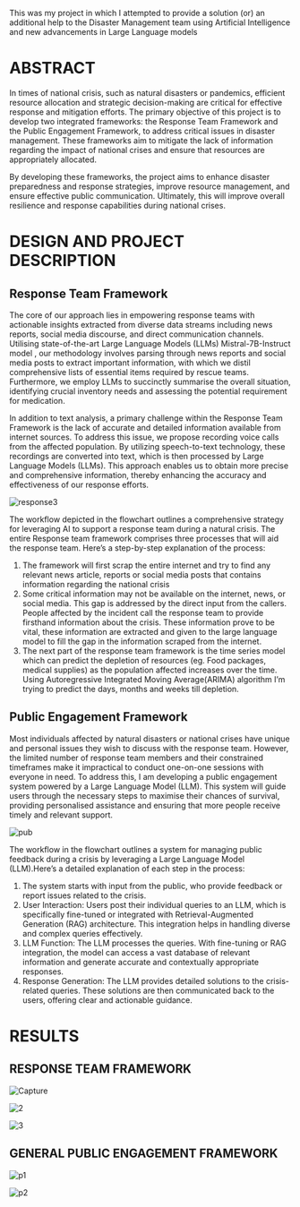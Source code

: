 This was my project in which I attempted to provide a solution (or) an additional help to the Disaster Management team using Artificial Intelligence and new advancements in Large Language models

# ABSTRACT 

In times of national crisis, such as natural disasters or pandemics, efficient resource allocation and strategic decision-making are critical for effective response and mitigation efforts.
The primary objective of this project is to develop two integrated frameworks: the Response Team Framework and the Public Engagement Framework, to address critical issues in disaster management. 
These frameworks aim to mitigate the lack of information regarding the impact of national crises and ensure that resources are appropriately allocated.

By developing these frameworks, the project aims to enhance disaster preparedness and response strategies, improve resource management, and ensure effective public communication. Ultimately, this will improve overall resilience 
and response capabilities during national crises.

# DESIGN AND PROJECT DESCRIPTION

## Response Team Framework

The core of our approach lies in empowering response teams with actionable insights extracted from diverse data streams including news reports, social media discourse, and direct communication channels. 
Utilising state-of-the-art Large Language Models (LLMs) Mistral-7B-Instruct model , our methodology involves parsing through news reports and social media posts to extract important information, with which we distil comprehensive lists of essential items required by rescue teams. 
Furthermore, we employ LLMs to succinctly summarise the overall situation, identifying crucial inventory needs and assessing the potential requirement for medication.

In addition to text analysis, a primary challenge within the Response Team Framework is the lack of accurate and detailed information available from internet sources. 
To address this issue, we propose recording voice calls from the affected population.
By utilizing speech-to-text technology, these recordings are converted into text, which is then processed by Large Language Models (LLMs). 
This approach enables us to obtain more precise and comprehensive information, thereby enhancing the accuracy and effectiveness of our response efforts.


![response3](https://github.com/user-attachments/assets/64a37808-3b2c-485a-938e-cc118e3cad5c)

The workflow depicted in the flowchart outlines a comprehensive strategy for leveraging AI to support a response team during a natural crisis. The entire Response team framework comprises three processes that will aid the response team.
Here’s a step-by-step explanation of the process:
1. The framework will first scrap the entire internet and try to find any relevant news article, reports or social media posts that contains information regarding the national crisis
2. Some critical information may not be available on the internet, news, or social media. This gap is addressed by the direct input from the callers. People affected by the incident call the response team to provide firsthand information about the crisis.
   These information prove to be vital, these information are extracted and given to the large language model to fill the gap in the information scraped from the internet.
3. The next part of the response team framework is the time series model which can predict the depletion of resources (eg. Food packages, medical supplies) as the population affected increases over the time.
   Using Autoregressive Integrated Moving Average(ARIMA) algorithm I’m trying to predict the days, months and weeks till depletion.

## Public Engagement Framework

Most individuals affected by natural disasters or national crises have unique and personal issues they wish to discuss with the response team.
However, the limited number of response team members and their constrained timeframes make it impractical to conduct one-on-one sessions with everyone in need.
To address this, I am developing a public engagement system powered by a Large Language Model (LLM). This system will guide users through the necessary steps to maximise their chances of survival, 
providing personalised assistance and ensuring that more people receive timely and relevant support.


![pub](https://github.com/user-attachments/assets/031c9671-8245-4586-a88e-c7d71e20d392)

The workflow in the flowchart outlines a system for managing public feedback during a crisis by leveraging a Large Language Model (LLM).Here’s a detailed explanation of each step in the process:
1. The system starts with input from the public, who provide feedback or report issues related to the crisis.
2. User Interaction: Users post their individual queries to an LLM, which is specifically fine-tuned or integrated with Retrieval-Augmented Generation (RAG) architecture. This integration helps in handling diverse and complex queries effectively.
3. LLM Function: The LLM processes the queries. With fine-tuning or RAG integration, the model can access a vast database of relevant information and generate accurate and contextually appropriate responses.
4. Response Generation: The LLM provides detailed solutions to the crisis-related queries. These solutions are then communicated back to the users, offering clear and actionable guidance.

# RESULTS

## RESPONSE TEAM FRAMEWORK

![Capture](https://github.com/user-attachments/assets/cead280c-99b4-4649-978e-6a22639fa80f)

![2](https://github.com/user-attachments/assets/364d1921-07c7-426a-831e-00d0845a916f)

![3](https://github.com/user-attachments/assets/232509e4-443f-40ee-8ef1-a9347072ab63)

## GENERAL PUBLIC ENGAGEMENT FRAMEWORK

![p1](https://github.com/user-attachments/assets/5c51c1c6-8764-4a26-8b94-d964adafbbd4)

![p2](https://github.com/user-attachments/assets/63b1042e-d092-474c-bdbe-1542ba624a62)




